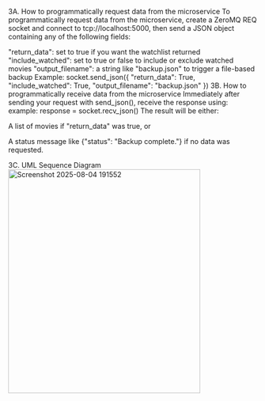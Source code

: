 3A. How to programmatically request data from the microservice
To programmatically request data from the microservice, create a ZeroMQ REQ socket and connect to tcp://localhost:5000, then send a JSON object containing any of the following fields:

"return_data": set to true if you want the watchlist returned
"include_watched": set to true or false to include or exclude watched movies
"output_filename": a string like "backup.json" to trigger a file-based backup
Example:
socket.send_json({
"return_data": True,
"include_watched": True,
"output_filename": "backup.json"
})
3B. How to programmatically receive data from the microservice
Immediately after sending your request with send_json(), receive the response using:
example:
response = socket.recv_json()
The result will be either:

A list of movies if "return_data" was true, or

A status message like {"status": "Backup complete."} if no data was requested.

3C. UML Sequence Diagram
<img width="388" height="453" alt="Screenshot 2025-08-04 191552" src="https://github.com/user-attachments/assets/21b6965b-b214-4072-bd7a-07460abb97a3" />
